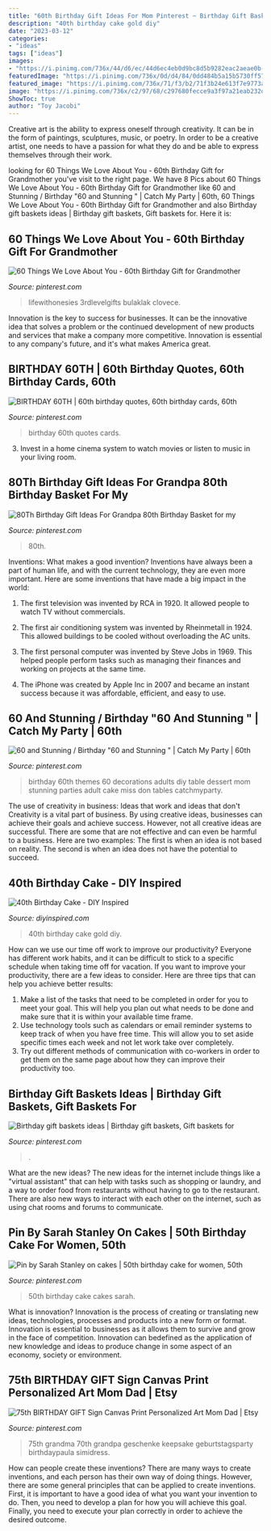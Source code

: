 ```yaml
---
title: "60th Birthday Gift Ideas For Mom Pinterest ~ Birthday Gift Baskets Ideas"
description: "40th birthday cake gold diy"
date: "2023-03-12"
categories:
- "ideas"
tags: ["ideas"]
images:
- "https://i.pinimg.com/736x/44/d6/ec/44d6ec4eb0d9bc8d5b9282eac2aeae0b--th-birthday-parties-happy-birthday.jpg"
featuredImage: "https://i.pinimg.com/736x/0d/d4/84/0dd484b5a15b5730ff57afcb6d78983f--cakes.jpg"
featured_image: "https://i.pinimg.com/736x/71/f3/b2/71f3b24e613f7e9773a7dbd1946ce0ce.jpg"
image: "https://i.pinimg.com/736x/c2/97/68/c297680fecce9a3f97a21eab232dfe46.jpg"
ShowToc: true
author: "Toy Jacobi"
---
```



Creative art is the ability to express oneself through creativity. It can be in the form of paintings, sculptures, music, or poetry. In order to be a creative artist, one needs to have a passion for what they do and be able to express themselves through their work.

	

		
looking for 60 Things We Love About You - 60th Birthday Gift for Grandmother you've visit to the right page. We have 8 Pics about 60 Things We Love About You - 60th Birthday Gift for Grandmother like 60 and Stunning / Birthday &quot;60 and Stunning &quot; | Catch My Party | 60th, 60 Things We Love About You - 60th Birthday Gift for Grandmother and also Birthday gift baskets ideas | Birthday gift baskets, Gift baskets for. Here it is:
		
    
## 60 Things We Love About You - 60th Birthday Gift For Grandmother

<img loading=lazy src="https://i.pinimg.com/736x/c2/97/68/c297680fecce9a3f97a21eab232dfe46.jpg" onerror="this.onerror=null;this.src='https://tse4.mm.bing.net/th?id=OIP.hc7ShSaPQArix-ECGqwbpQHaJ3&amp;pid=15.1';" alt="60 Things We Love About You - 60th Birthday Gift for Grandmother">

_Source: pinterest.com_

>lifewithonesies 3rdlevelgifts bulaklak clovece. 

	

Innovation is the key to success for businesses. It can be the innovative idea that solves a problem or the continued development of new products and services that make a company more competitive. Innovation is essential to any company's future, and it's what makes America great.

    
## BIRTHDAY 60TH | 60th Birthday Quotes, 60th Birthday Cards, 60th

<img loading=lazy src="https://i.pinimg.com/736x/56/a9/6c/56a96ca6e2c4dd580b89d3fb0ccdcce5---birthday-birthday-ideas.jpg" onerror="this.onerror=null;this.src='https://tse3.mm.bing.net/th?id=OIP.eOa8u1Lv_xlQQL_2tIOZ-gAAAA&amp;pid=15.1';" alt="BIRTHDAY 60TH | 60th birthday quotes, 60th birthday cards, 60th">

_Source: pinterest.com_

>birthday 60th quotes cards. 

	

3. Invest in a home cinema system to watch movies or listen to music in your living room.

    
## 80Th Birthday Gift Ideas For Grandpa 80th Birthday Basket For My

<img loading=lazy src="https://i.pinimg.com/736x/e2/de/6a/e2de6ac75f4b2e23d00d9671d472243c.jpg" onerror="this.onerror=null;this.src='https://tse4.mm.bing.net/th?id=OIP.U38wfTXlorILfBNdF-J4pgHaJ3&amp;pid=15.1';" alt="80Th Birthday Gift Ideas For Grandpa 80th Birthday Basket for my">

_Source: pinterest.com_

>80th. 

	

Inventions: What makes a good invention?
Inventions have always been a part of human life, and with the current technology, they are even more important. Here are some inventions that have made a big impact in the world:
1. The first television was invented by RCA in 1920. It allowed people to watch TV without commercials.

2. The first air conditioning system was invented by Rheinmetall in 1924. This allowed buildings to be cooled without overloading the AC units.

3. The first personal computer was invented by Steve Jobs in 1969. This helped people perform tasks such as managing their finances and working on projects at the same time.

4. The iPhone was created by Apple Inc in 2007 and became an instant success because it was affordable, efficient, and easy to use.

    
## 60 And Stunning / Birthday &quot;60 And Stunning &quot; | Catch My Party | 60th

<img loading=lazy src="https://i.pinimg.com/736x/4a/05/e6/4a05e6642485c9126d9bb4f68416c73e.jpg" onerror="this.onerror=null;this.src='https://tse3.mm.bing.net/th?id=OIP.hfXZp-LWHUC7nhOEUS4_8AHaLH&amp;pid=15.1';" alt="60 and Stunning / Birthday &quot;60 and Stunning &quot; | Catch My Party | 60th">

_Source: pinterest.com_

>birthday 60th themes 60 decorations adults diy table dessert mom stunning parties adult cake miss don tables catchmyparty. 

	

The use of creativity in business: Ideas that work and ideas that don't
Creativity is a vital part of business. By using creative ideas, businesses can achieve their goals and achieve success. However, not all creative ideas are successful. There are some that are not effective and can even be harmful to a business. Here are two examples: The first is when an idea is not based on reality. The second is when an idea does not have the potential to succeed.

    
## 40th Birthday Cake - DIY Inspired

<img loading=lazy src="https://diyinspired.com/wp-content/uploads/2020/07/40th-Birthday-Cake.jpg" onerror="this.onerror=null;this.src='https://tse2.mm.bing.net/th?id=OIP.4Q2zQpa4bMF2ZPczTAcVBwHaJ3&amp;pid=15.1';" alt="40th Birthday Cake - DIY Inspired">

_Source: diyinspired.com_

>40th birthday cake gold diy. 

	

How can we use our time off work to improve our productivity?
Everyone has different work habits, and it can be difficult to stick to a specific schedule when taking time off for vacation. If you want to improve your productivity, there are a few ideas to consider. Here are three tips that can help you achieve better results: 
1. Make a list of the tasks that need to be completed in order for you to meet your goal. This will help you plan out what needs to be done and make sure that it is within your available time frame. 
2. Use technology tools such as calendars or email reminder systems to keep track of when you have free time. This will allow you to set aside specific times each week and not let work take over completely. 
3. Try out different methods of communication with co-workers in order to get them on the same page about how they can improve their productivity too.

    
## Birthday Gift Baskets Ideas | Birthday Gift Baskets, Gift Baskets For

<img loading=lazy src="https://i.pinimg.com/736x/71/f3/b2/71f3b24e613f7e9773a7dbd1946ce0ce.jpg" onerror="this.onerror=null;this.src='https://tse4.mm.bing.net/th?id=OIP.5CX5CukxTp-L3maSQdUW4wHaJ3&amp;pid=15.1';" alt="Birthday gift baskets ideas | Birthday gift baskets, Gift baskets for">

_Source: pinterest.com_

>. 

	

What are the new ideas?
The new ideas for the internet include things like a "virtual assistant" that can help with tasks such as shopping or laundry, and a way to order food from restaurants without having to go to the restaurant. There are also new ways to interact with each other on the internet, such as using chat rooms and forums to communicate.

    
## Pin By Sarah Stanley On Cakes | 50th Birthday Cake For Women, 50th

<img loading=lazy src="https://i.pinimg.com/736x/0d/d4/84/0dd484b5a15b5730ff57afcb6d78983f--cakes.jpg" onerror="this.onerror=null;this.src='https://tse4.mm.bing.net/th?id=OIP.L77K9W0VKUmH9p7v7VeiSgHaJ4&amp;pid=15.1';" alt="Pin by Sarah Stanley on cakes | 50th birthday cake for women, 50th">

_Source: pinterest.com_

>50th birthday cake cakes sarah. 

	

What is innovation?
Innovation is the process of creating or translating new ideas, technologies, processes and products into a new form or format. Innovation is essential to businesses as it allows them to survive and grow in the face of competition. Innovation can bedefined as the application of new knowledge and ideas to produce change in some aspect of an economy, society or environment.

    
## 75th BIRTHDAY GIFT Sign Canvas Print Personalized Art Mom Dad | Etsy

<img loading=lazy src="https://i.pinimg.com/736x/44/d6/ec/44d6ec4eb0d9bc8d5b9282eac2aeae0b--th-birthday-parties-happy-birthday.jpg" onerror="this.onerror=null;this.src='https://tse1.mm.bing.net/th?id=OIP.UuD8ACSdSLSxOlr7L8jvIgHaHa&amp;pid=15.1';" alt="75th BIRTHDAY GIFT Sign Canvas Print Personalized Art Mom Dad | Etsy">

_Source: pinterest.com_

>75th grandma 70th grandpa geschenke keepsake geburtstagsparty birthdaypaula simidress. 

	

How can people create these inventions?
There are many ways to create inventions, and each person has their own way of doing things. However, there are some general principles that can be applied to create inventions. First, it is important to have a good idea of what you want your invention to do. Then, you need to develop a plan for how you will achieve this goal. Finally, you need to execute your plan correctly in order to achieve the desired outcome.

